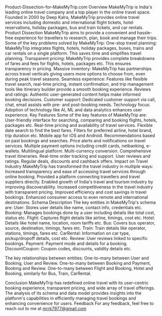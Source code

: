 Product-Dissection-for-MakeMyTrip.com
Overview
MakeMyTrip is India's leading online travel company and a top player in the online travel space. Founded in 2000 by Deep Kalra, MakeMyTrip provides online travel services including domestic and international flight tickets, hotel reservations, holiday packages, bus and train tickets, and car rentals.
Product Dissection
MakeMyTrip aims to provide a convenient and hassle-free experience for travellers to research, plan, book and manage their trips. Some of the key problems solved by MakeMyTrip:
One-stop travel planning: MakeMyTrip integrates flights, hotels, holiday packages, buses, trains and car rentals on a single platform. This saves time and simplifies travel planning.
Transparent pricing: MakeMyTrip provides complete breakdowns of fares and fees for flights, hotels, packages etc. This ensures transparency in pricing.
Massive inventory: MakeMyTrip has partnerships across travel verticals giving users more options to choose from, even during peak travel seasons.
Seamless experience: Features like flexible travel search, real-time pricing, instant confirmation, and trip management tools like itinerary builder provide a smooth booking experience.
Reviews and ratings: Authentic user-generated content helps make informed booking decisions.
Customer support: Dedicated customer support via call, chat, email assists with pre- and post-booking needs.
Technology focus: Adoption of technology like AI, ML and data analytics enhances user experience.
Key Features
Some of the key features of MakeMyTrip are:
User-friendly interface for searching, comparing and booking flights, hotels, packages etc.
Real-time pricing and availability of travel services.
Flexible date search to find the best fares.
Filters for preferred airline, hotel brand, trip duration etc.
Mobile app for iOS and Android.
Recommendations based on past bookings and searches.
Price alerts and notifications on travel services.
Multiple payment options including credit cards, netbanking, e-wallets.
Multilingual platform.
Multi-currency conversion.
Comprehensive travel itineraries.
Real-time order tracking and support.
User reviews and ratings.
Regular deals, discounts and cashback offers.
Impact on Travel Industry
MakeMyTrip has transformed the travel industry in multiple ways:
Increased transparency and ease of accessing travel services through online booking.
Provided a platform connecting travellers and travel suppliers directly.
Enabled growth of India's travel and tourism industry by improving discoverability.
Increased competitiveness in the travel industry with transparent pricing.
Improved efficiency and cost savings in travel bookings.
Enhanced consumer access to even remote and international destinations.
Schema Description
The key entities in MakeMyTrip's schema are:
User: Stores user details like name, contact info, credentials etc.
Booking: Manages bookings done by a user including details like total cost, status etc.
Flight: Captures flight details like airline, timings, cost etc.
Hotel: Details like hotel name, location, room tariffs etc.
Bus: Covers bus operator, source, destination, timings, fares etc.
Train: Train details like operator, stations, timings, fares etc.
CarRental: Information on car type, pickup/dropoff details, cost etc.
Review: User reviews linked to specific bookings.
Payment: Payment mode and details for a booking.
DiscountCoupon: Coupon codes, discounts, validity details etc.


The key relationships between entities:
One-to-many between User and Booking, User and Review.
One-to-many between Booking and Payment, Booking and Review.
One-to-many between Flight and Booking, Hotel and Booking, similarly for Bus, Train, CarRental.

Conclusion
MakeMyTrip has redefined online travel with its user-centric booking experience, transparent pricing, and wide array of travel offerings. The analysis of its schema and data model provides insights into the platform's capabilities in efficiently managing travel bookings and enhancing convenience for users.
Feedback
For any feedback, feel free to reach out to me at mrrk7977@gmail.com

